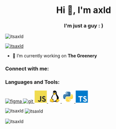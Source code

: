 <h1 align="center">Hi 👋, I'm axld</h1>
<h3 align="center">I'm just a guy : )</h3>

<p align="left"> <img src="https://komarev.com/ghpvc/?username=itsaxld&label=Profile%20views&color=0e75b6&style=flat" alt="itsaxld" /> </p>

<p align="left"> <a href="https://github.com/ryo-ma/github-profile-trophy"><img src="https://github-profile-trophy.vercel.app/?username=itsaxld" alt="itsaxld" /></a> </p>

- 🔭 I’m currently working on **The Greenery**

<h3 align="left">Connect with me:</h3>
<p align="left">
</p>

<h3 align="left">Languages and Tools:</h3>
<p align="left"> <a href="https://www.figma.com/" target="_blank" rel="noreferrer"> <img src="https://www.vectorlogo.zone/logos/figma/figma-icon.svg" alt="figma" width="40" height="40"/> </a> <a href="https://git-scm.com/" target="_blank" rel="noreferrer"> <img src="https://www.vectorlogo.zone/logos/git-scm/git-scm-icon.svg" alt="git" width="40" height="40"/> </a> <a href="https://developer.mozilla.org/en-US/docs/Web/JavaScript" target="_blank" rel="noreferrer"> <img src="https://raw.githubusercontent.com/devicons/devicon/master/icons/javascript/javascript-original.svg" alt="javascript" width="40" height="40"/> </a> <a href="https://www.linux.org/" target="_blank" rel="noreferrer"> <img src="https://raw.githubusercontent.com/devicons/devicon/master/icons/linux/linux-original.svg" alt="linux" width="40" height="40"/> </a> <a href="https://www.python.org" target="_blank" rel="noreferrer"> <img src="https://raw.githubusercontent.com/devicons/devicon/master/icons/python/python-original.svg" alt="python" width="40" height="40"/> </a> <a href="https://www.typescriptlang.org/" target="_blank" rel="noreferrer"> <img src="https://raw.githubusercontent.com/devicons/devicon/master/icons/typescript/typescript-original.svg" alt="typescript" width="40" height="40"/> </a> </p>

<p><img align="left" src="https://github-readme-stats.vercel.app/api/top-langs?username=itsaxld&show_icons=true&locale=en&layout=compact" alt="itsaxld" /></p>

<p>&nbsp;<img align="center" src="https://github-readme-stats.vercel.app/api?username=itsaxld&show_icons=true&locale=en" alt="itsaxld" /></p>

<p><img align="center" src="https://github-readme-streak-stats.herokuapp.com/?user=itsaxld&" alt="itsaxld" /></p>
